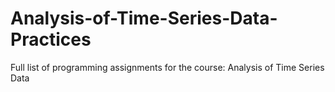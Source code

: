 # Analysis-of-Time-Series-Data-Practices
Full list of programming assignments for the course: Analysis of Time Series Data
